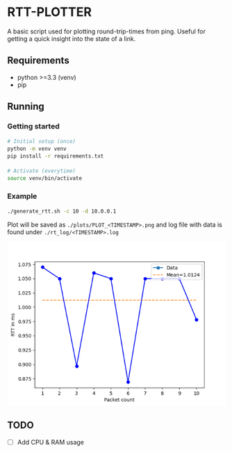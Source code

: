 # RTT-PLOTTER

A basic script used for plotting round-trip-times from ping.
Useful for getting a quick insight into the state of a link.

## Requirements

- python >=3.3 (venv)
- pip

## Running

### Getting started

```bash
# Initial setup (once)
python -m venv venv
pip install -r requirements.txt

# Activate (everytime)
source venv/bin/activate
```

### Example

```bash
./generate_rtt.sh -c 10 -d 10.0.0.1
```

Plot will be saved as `./plots/PLOT_<TIMESTAMP>.png` and log file with data is found under `./rt_log/<TIMESTAMP>.log`

![Example plot](./example_out.png)

## TODO

- [ ] Add CPU & RAM usage
